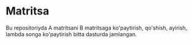 # Matritsa
Bu repositoriyda A matritsani B matritsaga ko'paytirish, qo'shish, ayirish, lambda songa ko'paytirish bitta dasturda jamlangan.
